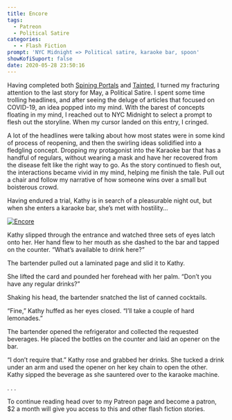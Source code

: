 ```yaml
---
title: Encore
tags:
  - Patreon
  - Political Satire
categories:
  - - Flash Fiction
prompt: 'NYC Midnight => Political satire, karaoke bar, spoon'
showKofiSuport: false
date: 2020-05-28 23:50:16
---
```


Having completed both [Spining Portals](/archives/2020/05/20/spinning-portals/) and [Tainted](/archives/2020/05/26/tainted), I turned my fracturing attention to the last story for May, a Political Satire. I spent some time trolling headlines, and after seeing the deluge of articles that focused on COVID-19, an idea popped into my mind. With the barest of concepts floating in my mind, I reached out to NYC Midnight to select a prompt to flesh out the storyline. When my cursor landed on this entry, I cringed.<!-- more -->

A lot of the headlines were talking about how most states were in some kind of process of reopening, and then the swirling ideas solidified into a fledgling concept. Dropping my protagonist into the Karaoke bar that has a handful of regulars, without wearing a mask and have her recovered from the disease felt like the right way to go. As the story continued to flesh out, the interactions became vivid in my mind, helping me finish the tale. Pull out a chair and follow my narrative of how someone wins over a small but boisterous crowd.

Having endured a trial, Kathy is in search of a pleasurable night out, but when she enters a karaoke bar, she’s met with hostility…

<div class="center">

[![Encore](/images/patreon-flash-fiction/2020/encore.jpg "Encore")](https://www.patreon.com/posts/37647768)

</div>

Kathy slipped through the entrance and watched three sets of eyes latch onto her. Her hand flew to her mouth as she dashed to the bar and tapped on the counter. “What’s available to drink here?”

The bartender pulled out a laminated page and slid it to Kathy.

She lifted the card and pounded her forehead with her palm. “Don’t you have any regular drinks?”

Shaking his head, the bartender snatched the list of canned cocktails.

“Fine,” Kathy huffed as her eyes closed. “I’ll take a couple of hard lemonades.”

The bartender opened the refrigerator and collected the requested beverages. He placed the bottles on the counter and laid an opener on the bar.

“I don’t require that.” Kathy rose and grabbed her drinks. She tucked a drink under an arm and used the opener on her key chain to open the other. Kathy sipped the beverage as she sauntered over to the karaoke machine.

<div class="center story-ellipses">
.
.
.
</div>

<div>

To continue reading head over to my Patreon page and become a patron, $2 a month will give you access to this and other flash fiction stories.

</div>